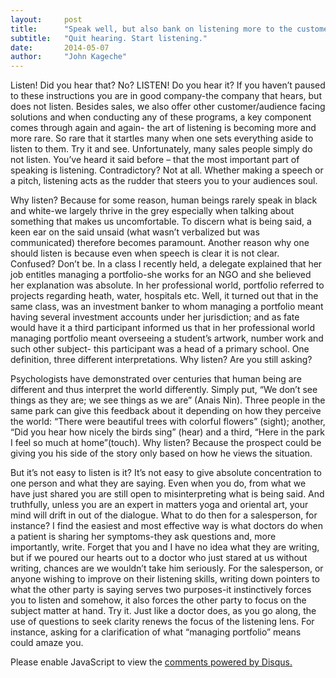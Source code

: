 ```yaml
---
layout:     post
title:      "Speak well, but also bank on listening more to the customer "
subtitle:   "Quit hearing. Start listening."
date:       2014-05-07
author:     "John Kageche"
---
```


<p>Listen! Did you hear that? No? LISTEN! Do you hear it? If you haven’t paused to these instructions you are in good company-the company that hears, but does not listen. Besides sales, we also offer other customer/audience facing solutions and when conducting any of these programs, a key component comes through again and again- the art of listening is becoming more and more rare. So rare that it startles many when one sets everything aside to listen to them. Try it and see. Unfortunately, many sales people simply do not listen. You’ve heard it said before – that the most important part of speaking is listening. Contradictory? Not at all. Whether making a speech or a pitch, listening acts as the rudder that steers you to your audiences soul.</p>

<p>Why listen? Because for some reason, human beings rarely speak in black and white-we largely thrive in the grey especially when talking about something that makes us uncomfortable. To discern what is being said, a keen ear on the said unsaid (what wasn’t verbalized but was communicated) therefore becomes paramount. Another reason why one should listen is because even when speech is clear it is not clear. Confused? Don’t be. In a class I recently held, a delegate explained that her job entitles managing a portfolio-she works for an NGO and she believed her explanation was absolute. In her professional world, portfolio referred to projects regarding heath, water, hospitals etc. Well, it turned out that in the same class, was an investment banker to whom managing a portfolio meant having several investment accounts under her jurisdiction; and as fate would have it a third participant informed us that in her professional world managing portfolio meant overseeing a student’s artwork, number work and such other subject- this participant was a head of a primary school. One definition, three different interpretations. Why listen? Are you still asking?</p>

<p>Psychologists have demonstrated over centuries that human being are different and thus interpret the world differently. Simply put, “We don’t see things as they are; we see things as we are” (Anais Nin). Three people in the same park can give this feedback about it depending on how they perceive the world: “There were beautiful trees with colorful flowers” (sight); another, “Did you hear how nicely the birds sing” (hear) and a third, “Here in the park I feel so much at home”(touch). Why listen? Because the prospect could be giving you his side of the story only based on how he views the situation. </p>
<p>But it’s not easy to listen is it? It’s not easy to give absolute concentration to one person and what they are saying. Even when you do, from what we have just shared you are still open to misinterpreting what is being said. And truthfully, unless you are an expert in matters yoga and oriental art, your mind will drift in out of the dialogue. What to do then for a salesperson, for instance? I find the easiest and most effective way is what doctors do when a patient is sharing her symptoms-they ask questions and, more importantly, write. Forget that you and I have no idea what they are writing, but if we poured our hearts out to a doctor who just stared at us without writing, chances are we wouldn’t take him seriously. For the salesperson, or anyone wishing to improve on their listening skills, writing down pointers to what the other party is saying serves two purposes-it instinctively forces you to listen and somehow, it also forces the other party to focus on the subject matter at hand. Try it. Just like a doctor does, as you go along, the use of questions to seek clarity renews the focus of the listening lens. For instance, asking for a clarification of what “managing portfolio” means could amaze you.</p>


<div id="disqus_thread"></div>
<script type="text/javascript">
    /* * * CONFIGURATION VARIABLES * * */
    var disqus_shortname = 'lendmeyourears';
    var disqus_identifier = '2014-05-07';
    
    /* * * DON'T EDIT BELOW THIS LINE * * */
    (function() {
        var dsq = document.createElement('script'); dsq.type = 'text/javascript'; dsq.async = true;
        dsq.src = '//' + disqus_shortname + '.disqus.com/embed.js';
        (document.getElementsByTagName('head')[0] || document.getElementsByTagName('body')[0]).appendChild(dsq);
    })();
</script>
<noscript>Please enable JavaScript to view the <a href="https://disqus.com/?ref_noscript" rel="nofollow">comments powered by Disqus.</a></noscript>

<script type="text/javascript"><!--
//<![CDATA[
	twatchData = 'page='+encodeURIComponent( window.location );
	if( typeof document.referrer != 'undefined' && document.referrer != '' ) {
		twatchData += '&ref='+encodeURIComponent( document.referrer );
	}
	twatchData += '&no_cookies=true';
	if( typeof screen.width != 'undefined' ) {
		twatchData += '&resolution='+screen.width+'x'+screen.height;
	}
	document.write('<scr'+'ipt type="text/javascript" '+
	'src="http://www.lendmeyourears.co.ke/twatch/remote/js_logger.php?'+twatchData+'">'+
	'</scr'+'ipt>');
//]]>
//--></script>